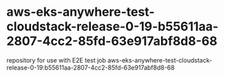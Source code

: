 # aws-eks-anywhere-test-cloudstack-release-0-19-b55611aa-2807-4cc2-85fd-63e917abf8d8-68
repository for use with E2E test job aws-eks-anywhere-test-cloudstack-release-0-19:b55611aa-2807-4cc2-85fd-63e917abf8d8-68
